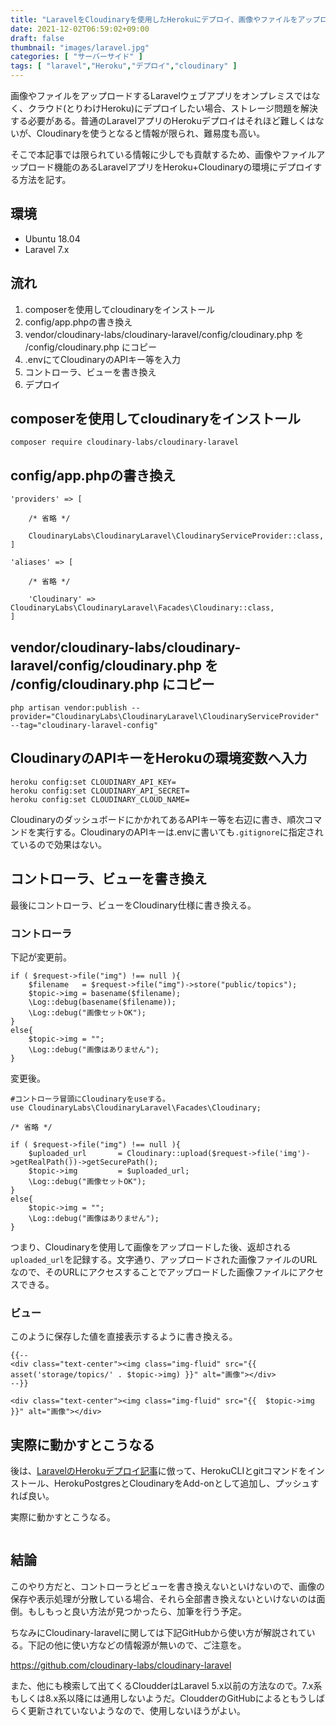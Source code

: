 ```yaml
---
title: "LaravelをCloudinaryを使用したHerokuにデプロイ、画像やファイルをアップロードする"
date: 2021-12-02T06:59:02+09:00
draft: false
thumbnail: "images/laravel.jpg"
categories: [ "サーバーサイド" ]
tags: [ "laravel","Heroku","デプロイ","cloudinary" ]
---
```


画像やファイルをアップロードするLaravelウェブアプリをオンプレミスではなく、クラウド(とりわけHeroku)にデプロイしたい場合、ストレージ問題を解決する必要がある。普通のLaravelアプリのHerokuデプロイはそれほど難しくはないが、Cloudinaryを使うとなると情報が限られ、難易度も高い。

そこで本記事では限られている情報に少しでも貢献するため、画像やファイルアップロード機能のあるLaravelアプリをHeroku+Cloudinaryの環境にデプロイする方法を記す。

## 環境

- Ubuntu 18.04
- Laravel 7.x

## 流れ

1. composerを使用してcloudinaryをインストール
1. config/app.phpの書き換え
1. vendor/cloudinary-labs/cloudinary-laravel/config/cloudinary.php を /config/cloudinary.php にコピー
1. .envにてCloudinaryのAPIキー等を入力
1. コントローラ、ビューを書き換え
1. デプロイ

## composerを使用してcloudinaryをインストール

    composer require cloudinary-labs/cloudinary-laravel

## config/app.phpの書き換え

    'providers' => [

        /* 省略 */

        CloudinaryLabs\CloudinaryLaravel\CloudinaryServiceProvider::class,
    ]
    
    'aliases' => [

        /* 省略 */

        'Cloudinary' => CloudinaryLabs\CloudinaryLaravel\Facades\Cloudinary::class,
    ]

## vendor/cloudinary-labs/cloudinary-laravel/config/cloudinary.php を /config/cloudinary.php にコピー

    php artisan vendor:publish --provider="CloudinaryLabs\CloudinaryLaravel\CloudinaryServiceProvider" --tag="cloudinary-laravel-config"

## CloudinaryのAPIキーをHerokuの環境変数へ入力

    heroku config:set CLOUDINARY_API_KEY=
    heroku config:set CLOUDINARY_API_SECRET=
    heroku config:set CLOUDINARY_CLOUD_NAME=

CloudinaryのダッシュボードにかかれてあるAPIキー等を右辺に書き、順次コマンドを実行する。CloudinaryのAPIキーは.envに書いても`.gitignore`に指定されているので効果はない。

## コントローラ、ビューを書き換え

最後にコントローラ、ビューをCloudinary仕様に書き換える。

### コントローラ

下記が変更前。

    if ( $request->file("img") !== null ){
        $filename   = $request->file("img")->store("public/topics");
        $topic->img = basename($filename);
        \Log::debug(basename($filename));
        \Log::debug("画像セットOK");
    }
    else{
        $topic->img = ""; 
        \Log::debug("画像はありません");
    }

変更後。

    #コントローラ冒頭にCloudinaryをuseする。
    use CloudinaryLabs\CloudinaryLaravel\Facades\Cloudinary;

    /* 省略 */

    if ( $request->file("img") !== null ){
        $uploaded_url       = Cloudinary::upload($request->file('img')->getRealPath())->getSecurePath();
        $topic->img         = $uploaded_url;
        \Log::debug("画像セットOK");
    }
    else{
        $topic->img = ""; 
        \Log::debug("画像はありません");
    }

つまり、Cloudinaryを使用して画像をアップロードした後、返却される`uploaded_url`を記録する。文字通り、アップロードされた画像ファイルのURLなので、そのURLにアクセスすることでアップロードした画像ファイルにアクセスできる。


### ビュー

このように保存した値を直接表示するように書き換える。

    {{--
    <div class="text-center"><img class="img-fluid" src="{{ asset('storage/topics/' . $topic->img) }}" alt="画像"></div>
    --}}

    <div class="text-center"><img class="img-fluid" src="{{  $topic->img }}" alt="画像"></div>


## 実際に動かすとこうなる

後は、[LaravelのHerokuデプロイ記事](/post/laravel-heroku-deploy/)に倣って、HerokuCLIとgitコマンドをインストール、HerokuPostgresとCloudinaryをAdd-onとして追加し、プッシュすれば良い。

実際に動かすとこうなる。

<div class="img-center"><img src="/images/Screenshot from 2021-12-02 13-13-43.png" alt=""></div>

## 結論

このやり方だと、コントローラとビューを書き換えないといけないので、画像の保存や表示処理が分散している場合、それら全部書き換えないといけないのは面倒。もしもっと良い方法が見つかったら、加筆を行う予定。

ちなみにCloudinary-laravelに関しては下記GitHubから使い方が解説されている。下記の他に使い方などの情報源が無いので、ご注意を。

https://github.com/cloudinary-labs/cloudinary-laravel

また、他にも検索して出てくるCloudderはLaravel 5.x以前の方法なので。7.x系もしくは8.x系以降には通用しないようだ。CloudderのGitHubによるともうしばらく更新されていないようなので、使用しないほうがよい。

